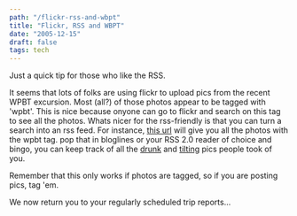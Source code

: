 ```yaml
---
path: "/flickr-rss-and-wbpt"
title: "Flickr, RSS and WBPT"
date: "2005-12-15"
draft: false
tags: tech
---
```


Just a quick tip for those who like the RSS.

It seems that lots of folks are using flickr to upload pics from the recent WPBT excursion. Most (all?) of those photos appear to be tagged with 'wpbt'. This is nice because onyone can go to flickr and search on this tag to see all the photos. Whats nicer for the rss-friendly is that you can turn a search into an rss feed. For instance, <a href="http://www.flickr.com/services/feeds/photos_public.gne?tags=WPBT,wpbt&amp;format=rss_200">this url</a> will give you all the photos with the wpbt tag. pop that in bloglines or your RSS 2.0 reader of choice and bingo, you can keep track of all the <a href="http://www.flickr.com/photos/36337724@N00/73546971/">drunk</a> and <a href="http://www.flickr.com/photos/36337724@N00/73546977/">tilting</a> pics people took of you.

Remember that this only works if photos are tagged, so if you are posting pics, tag 'em.

We now return you to your regularly scheduled trip reports...


